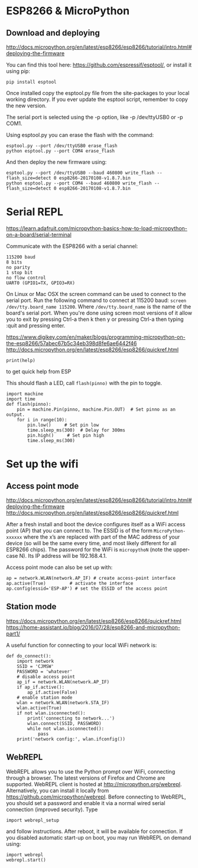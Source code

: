 # ESP8266 & MicroPython

## Download and deploying


<http://docs.micropython.org/en/latest/esp8266/esp8266/tutorial/intro.html#deploying-the-firmware>


 You can find this tool here: <https://github.com/espressif/esptool/>, or install it using pip:

    pip install esptool

Once installed copy the esptool.py file from the site-packages to your local working directory. If you ever update the esptool script, remember to copy the new version.

The serial port is selected using the -p option, like -p /dev/ttyUSB0 or -p COM1.

Using esptool.py you can erase the flash with the command:

    esptool.py --port /dev/ttyUSB0 erase_flash
    python esptool.py --port COM4 erase_flash

And then deploy the new firmware using:

    esptool.py --port /dev/ttyUSB0 --baud 460800 write_flash --flash_size=detect 0 esp8266-20170108-v1.8.7.bin
    python esptool.py --port COM4 --baud 460800 write_flash --flash_size=detect 0 esp8266-20170108-v1.8.7.bin

# Serial REPL

<https://learn.adafruit.com/micropython-basics-how-to-load-micropython-on-a-board/serial-terminal>

Communicate with the ESP8266 with a serial channel: 

    115200 baud 
    8 bits
    no parity
    1 stop bit
    no flow control
    UART0 (GPIO1=TX, GPIO3=RX) 

On Linux or Mac OSX the screen command can be used to connect to the serial port.  Run the following command to connect at 115200 baud: `screen /dev/tty.board_name 115200`. Where `/dev/tty.board_name` is the name of the board's serial port. When you're done using screen most versions of it allow you to exit by pressing Ctrl-a then k then y or pressing Ctrl-a then typing :quit and pressing enter.

<https://www.digikey.com/en/maker/blogs/programming-micropython-on-the-esp8266/57abec67b5c34eb398d8fe6ae6442f46>  
<http://docs.micropython.org/en/latest/esp8266/esp8266/quickref.html>

    print(help)

to get quick help from ESP

This should flash a LED, call `flash(pinno)` with the pin to toggle.  

    import machine
    import time
    def flash(pinno):
        pin = machine.Pin(pinno, machine.Pin.OUT)  # Set pinno as an output.
        for i in range(10):
            pin.low()     # Set pin low 
            time.sleep_ms(300)  # Delay for 300ms 
            pin.high()     # Set pin high 
            time.sleep_ms(300)

# Set up the wifi

## Access point mode
<http://docs.micropython.org/en/latest/esp8266/esp8266/tutorial/intro.html#deploying-the-firmware>
<http://docs.micropython.org/en/latest/esp8266/esp8266/quickref.html>

After a fresh install and boot the device configures itself as a WiFi access point (AP) that you can connect to. The ESSID is of the form `MicroPython-xxxxxx` where the x’s are replaced with part of the MAC address of your device (so will be the same every time, and most likely different for all ESP8266 chips). The password for the WiFi is `micropythoN` (note the upper-case N). Its IP address will be 192.168.4.1.

Access point mode can also be set up with: 

    ap = network.WLAN(network.AP_IF) # create access-point interface
    ap.active(True)         # activate the interface
    ap.config(essid='ESP-AP') # set the ESSID of the access point

## Station mode
<https://docs.micropython.org/en/latest/esp8266/esp8266/quickref.html>
<https://home-assistant.io/blog/2016/07/28/esp8266-and-micropython-part1/>

A useful function for connecting to your local WiFi network is:

    def do_connect():
        import network
        SSID = 'CJMSW'
        PASSWORD = 'whatever'
        # disable access point
        ap_if = network.WLAN(network.AP_IF)
        if ap_if.active():
            ap_if.active(False)
        # enable station mode
        wlan = network.WLAN(network.STA_IF)
        wlan.active(True)
        if not wlan.isconnected():
            print('connecting to network...')
            wlan.connect(SSID, PASSWORD)
            while not wlan.isconnected():
                pass
        print('network config:', wlan.ifconfig())

## WebREPL

WebREPL allows you to use the Python prompt over WiFi, connecting through a browser. The latest versions of Firefox and Chrome are supported.  WebREPL client is hosted at <http://micropython.org/webrepl>. Alternatively, you can install it locally from <https://github.com/micropython/webrepl>.  Before connecting to WebREPL, you should set a password and enable it via a normal wired serial connection (improved security). Type

    import webrepl_setup

and follow instructions.  After reboot, it will be available for connection. If you disabled automatic start-up on boot, you may run WebREPL on demand using:

    import webrepl
    webrepl.start()



